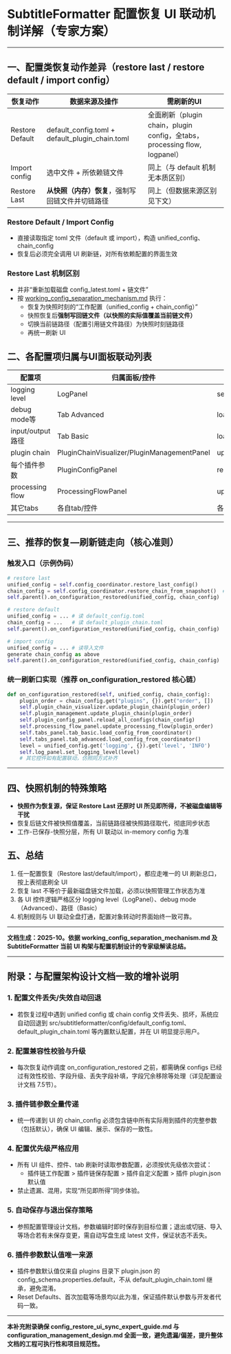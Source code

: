 # SubtitleFormatter 配置恢复 UI 联动机制详解（专家方案）

---

## 一、配置类恢复动作差异（restore last / restore default / import config）

| 恢复动作             | 数据来源及操作                          | 需刷新的UI                                      |
|----------------------|-----------------------------------------|-------------------------------------------------|
| Restore Default      | default_config.toml + default_plugin_chain.toml  | 全面刷新（plugin chain，plugin config，全tabs，processing flow, logpanel）|
| Import config        | 选中文件 + 所依赖链文件                 | 同上（与 default 机制无本质区别）               |
| Restore Last         | **从快照（内存）恢复**，强制写回链文件并切链路径 | 同上（但数据来源区别见下文）                    |

### Restore Default / Import Config

- 直接读取指定 toml 文件（default 或 import），构造 unified_config、chain_config
- 恢复后必须完全调用 UI 刷新链，对所有依赖配置的界面生效

### Restore Last 机制区别
- 并非“重新加载磁盘 config_latest.toml + 链文件”
- 按 [working_config_separation_mechanism.md](working_config_separation_mechanism.md) 执行：
    - 恢复为快照时刻的“工作配置（unified_config + chain_config）”
    - 快照恢复后**强制写回链文件（以快照的实际值覆盖当前链文件）**
    - 切换当前链路径（配置引用链文件路径）为快照时刻链路径
    - 再统一刷新 UI

## 二、各配置项归属与UI面板联动列表

| 配置项           | 归属面板/控件         | 刷新接口/方法                        |
|------------------|----------------------|--------------------------------------|
| logging level    | LogPanel             | set_logging_level                    |
| debug mode等     | Tab Advanced         | load_config_from_coordinator         |
| input/output路径 | Tab Basic            | load_config_from_coordinator         |
| plugin chain     | PluginChainVisualizer/PluginManagementPanel | update_plugin_chain                  |
| 每个插件参数     | PluginConfigPanel        | reload_all_configs                   |
| processing flow  | ProcessingFlowPanel      | update_processing_flow               |
| 其它tabs         | 各自tab/控件         | 各自的 load/refresh 接口             |

---

## 三、推荐的恢复—刷新链走向（核心准则）

### 触发入口（示例伪码）

```python
# restore last
unified_config = self.config_coordinator.restore_last_config()
chain_config = self.config_coordinator.restore_chain_from_snapshot()  # 快照
self.parent().on_configuration_restored(unified_config, chain_config)

# restore default
unified_config = ... # 读 default_config.toml
chain_config = ...   # 读 default_plugin_chain.toml
self.parent().on_configuration_restored(unified_config, chain_config)

# import config
unified_config = ... # 读导入文件
generate chain_config as above
self.parent().on_configuration_restored(unified_config, chain_config)
```

### 统一刷新口实现（推荐 on_configuration_restored 核心链）

```python
def on_configuration_restored(self, unified_config, chain_config):
    plugin_order = chain_config.get("plugins", {}).get("order", [])
    self.plugin_chain_visualizer.update_plugin_chain(plugin_order)
    self.plugin_management.update_plugin_chain(plugin_order)
    self.plugin_config_panel.reload_all_configs(chain_config)
    self.processing_flow_panel.update_processing_flow(plugin_order)
    self.tabs_panel.tab_basic.load_config_from_coordinator()
    self.tabs_panel.tab_advanced.load_config_from_coordinator()
    level = unified_config.get('logging', {}).get('level', 'INFO')
    self.log_panel.set_logging_level(level)
    # 其它控件如有配置联动，仿照同方式补齐
```

---

## 四、快照机制的特殊策略

- **快照作为恢复源，保证 Restore Last 还原时 UI 所见即所得，不被磁盘编辑等干扰**
- 恢复后链文件被快照值覆盖，当前链路径被快照路径取代，彻底同步状态
- 工作-已保存-快照分层，所有 UI 联动以 in-memory config 为准


## 五、总结

1. 任一配置恢复（Restore last/default/import），都应走唯一的 UI 刷新总口，按上表彻底刷全 UI
2. 恢复 last 不等价于最新磁盘链文件加载，必须以快照管理工作状态为准
3. 各 UI 控件逻辑严格区分 logging level（LogPanel）、debug mode（Advanced）、路径（Basic）
4. 机制规则与 UI 联动全盘打通，配置对象转动时界面始终一致可靠。

---

**文档生成：2025-10。依据 working_config_separation_mechanism.md 及 SubtitleFormatter 当前 UI 构架与配置机制设计的专家级解读总结。**

---

## 附录：与配置架构设计文档一致的增补说明

### 1. 配置文件丢失/失效自动回退
- 若恢复过程中遇到 unified config 或 chain config 文件丢失、损坏，系统应自动回退到 src/subtitleformatter/config/default_config.toml、default_plugin_chain.toml 等内置默认配置，并在 UI 明显提示用户。

### 2. 配置兼容性校验与升级
- 每次恢复动作调度 on_configuration_restored 之前，都需确保 configs 已经过有效性校验、字段升级、丢失字段补填，字段冗余移除等处理（详见配置设计文档 7.5节）。

### 3. 插件链参数全量传递
- 统一传递到 UI 的 chain_config 必须包含链中所有实际用到插件的完整参数（包括默认），确保 UI 编辑、展示、保存的一致性。

### 4. 配置优先级严格应用
- 所有 UI 组件、控件、tab 刷新时读取参数配置，必须按优先级依次尝试：
  - 插件链工作配置 > 插件链保存配置 > 插件自定义配置 > 插件 plugin.json 默认值
- 禁止遗漏、混用，实现“所见即所得”同步体验。

### 5. 自动保存与退出保存策略
- 参照配置管理设计文档，参数编辑时即时保存到目标位置；退出或切链、导入等场合若有未保存变更，需自动写盘生成 latest 文件，保证状态不丢失。

### 6. 插件参数默认值唯一来源
- 插件参数默认值仅来自 plugins 目录下 plugin.json 的 config_schema.properties.default，不从 default_plugin_chain.toml 继承，避免混淆。
- Reset Defaults、首次加载等场景均以此为准，保证插件默认参数与开发者代码一致。

---

**本补充附录确保 config_restore_ui_sync_expert_guide.md 与 configuration_management_design.md 全面一致，避免遗漏/偏差，提升整体文档的工程可执行性和项目规范性。**
